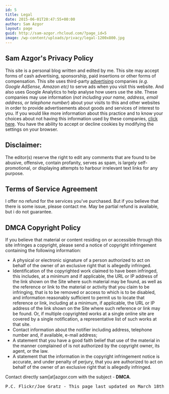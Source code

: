 ```yaml
---
id: 5
title: Legal
date: 2015-06-01T20:47:55+00:00
author: Sam Azgor
layout: page
guid: http://sam-azgor.rhcloud.com/?page_id=5
image: /wp-content/uploads/privacy/legal-1200x800.jpg
---
```

<h2>Sam Azgor's Privacy Policy</h2>
This site is a personal blog written and edited by me. This site may accept forms of cash advertising, sponsorship, paid insertions or other forms of compensation. This site uses third-party <a href="http://sam.azgor.com/advertise">advertising</a> companies <i>(e.g. Google AdSense, Amazon etc)</i> to serve ads when you visit this website. And also uses Google Analytics to help analyse how users use the site. These companies may use information (<i>not including your name, address, email address, or telephone number</i>) about your visits to this and other websites in order to provide advertisements about goods and services of interest to you. If you would like more information about this practice and to know your choices about not having this information used by these companies, <a href="http://www.google.com/policies/privacy/ads/">click here</a>.
You have the ability to accept or decline cookies by modifying the settings on your browser.

<h2>Disclaimer:</h2>
The editor(s) reserve the right to edit any comments that are found to be abusive, offensive, contain profanity, serves as spam, is largely self-promotional, or displaying attempts to harbour irrelevant text links for any purpose.

<h2>Terms of Service Agreement</h2>
I offer no refund for the services you've purchased. But if you believe that there is some issue, please contact me. May be partial refund is available, but i do not guarantee.

<h2>DMCA Copyright Policy</h2>
If you believe that material or content residing on or accessible through this site infringes a copyright, please send a notice of copyright infringement containing the following information:
   <ul>
 	<li>A physical or electronic signature of a person authorized to act on behalf of the owner of an exclusive right that is allegedly infringed.</li>
    	<li>Identification of the copyrighted work claimed to have been infringed, this includes, at a minimum and if applicable, the URL or IP address of the link shown on the Site where such material may be found, as well as the reference or link to the material or activity that you claim to be infringing, that is to be removed or access to which is to be disabled, and information reasonably sufficient to permit us to locate that reference or link, including at a minimum, if applicable, the URL or IP address of the link shown on the Site where such reference or link may be found. Or, if multiple copyrighted works at a single online site are covered by a single notification, a representative list of such works at that site.</li>
    	<li>Contact information about the notifier including address, telephone number and, if available, e-mail address;</li>
    	<li>A statement that you have a good faith belief that use of the material in the manner complained of is not authorized by the copyright owner, its agent, or the law.</li>
    	<li>A statement that the information in the copyright infringement notice is accurate, and under penalty of perjury, that you are authorized to act on behalf of the owner of an exclusive right that is allegedly infringed.</li>
</ul>
Contact directly sam[at]azgor.com with the subject - <strong>DMCA</strong>.

<pre>P.C. Flickr/Joe Gratz - This page last updated on March 18th, 2016</pre>
